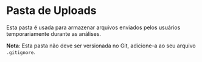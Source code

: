 # Pasta de Uploads

Esta pasta é usada para armazenar arquivos enviados pelos usuários temporariamente durante as análises.

**Nota**: Esta pasta não deve ser versionada no Git, adicione-a ao seu arquivo `.gitignore`.